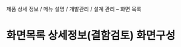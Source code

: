 <!--breadcrumb:제품 상세 정보 / 메뉴 설명 / 개발관리 / 설계 관리 – 화면 목록--><span class="md-breadcrumb">제품 상세 정보 / 메뉴 설명 / 개발관리 / 설계 관리 – 화면 목록</span>
# 화면목록 상세정보(결함검토) 화면구성
